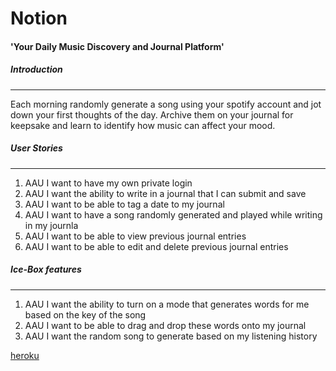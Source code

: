 # Notion 

####     'Your Daily Music Discovery and Journal Platform' 

##### Introduction 
----
Each morning randomly generate a song using your spotify account and jot down your first thoughts of the day. Archive them on your journal for keepsake and learn to identify how music can affect your mood. 

##### User Stories
___
1. AAU I want to have my own private login 
2. AAU I want the ability to write in a journal that I can submit and save 
3. AAU I want to be able to tag a date to my journal 
4. AAU I want to have a song randomly generated and played while writing in my journla 
5. AAU I want to be able to view previous journal entries
6. AAU I want to be able to edit and delete previous journal entries 


##### Ice-Box features 
___
1. AAU I want the ability to turn on a mode that generates words for me based on the key of the song 
2. AAU I want to be able to drag and drop these words onto my journal 
3. AAU I want the random song to generate based on my listening history

[heroku](https://notion-sei.herokuapp.com/)
